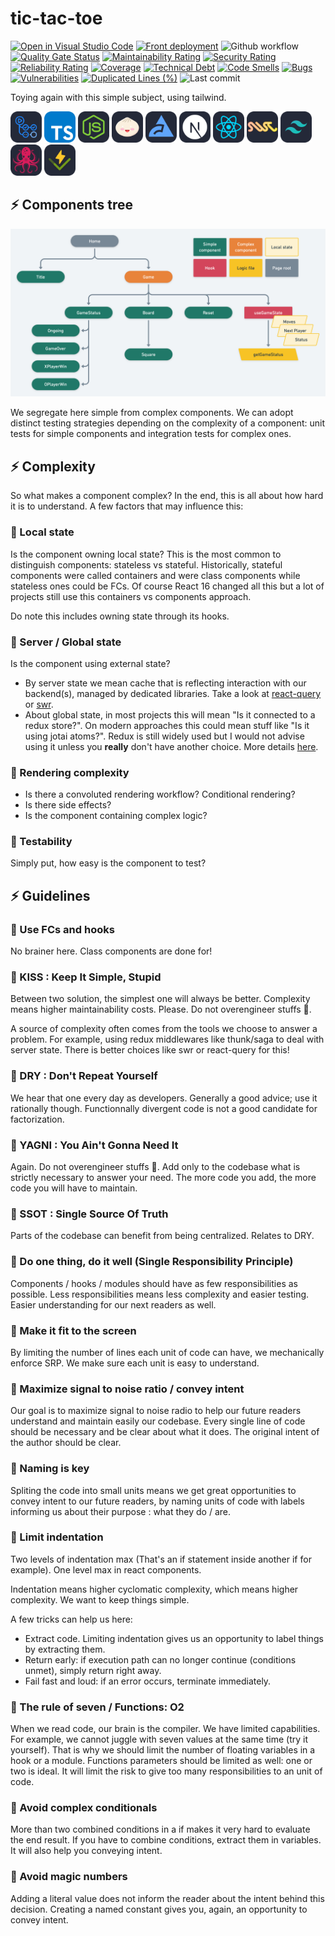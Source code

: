 # tic-tac-toe

[![Open in Visual Studio Code](https://img.shields.io/static/v1?logo=visualstudiocode&label=&message=Open%20in%20Visual%20Studio%20Code&labelColor=2c2c32&color=007acc&logoColor=007acc)](https://github.dev/jpb06/tic-tac-toe)
[![Front deployment](https://img.shields.io/github/deployments/jpb06/tic-tac-toe/production?label=front%20deploy&logo=vercel&logoColor=white)](https://tic-tac-toe-jpb06.vercel.app)
![Github workflow](https://img.shields.io/github/actions/workflow/status/jpb06/tic-tac-toe/tests-scan.yml?branch=main&logo=github-actions&label=last%20workflow)
[![Quality Gate Status](https://sonarcloud.io/api/project_badges/measure?project=jpb06_tic-tac-toe&metric=alert_status)](https://sonarcloud.io/summary/new_code?id=jpb06_tic-tac-toe)
[![Maintainability Rating](https://sonarcloud.io/api/project_badges/measure?project=jpb06_tic-tac-toe&metric=sqale_rating)](https://sonarcloud.io/summary/new_code?id=jpb06_tic-tac-toe)
[![Security Rating](https://sonarcloud.io/api/project_badges/measure?project=jpb06_tic-tac-toe&metric=security_rating)](https://sonarcloud.io/summary/new_code?id=jpb06_tic-tac-toe)
[![Reliability Rating](https://sonarcloud.io/api/project_badges/measure?project=jpb06_tic-tac-toe&metric=reliability_rating)](https://sonarcloud.io/summary/new_code?id=jpb06_tic-tac-toe)
[![Coverage](https://sonarcloud.io/api/project_badges/measure?project=jpb06_tic-tac-toe&metric=coverage)](https://sonarcloud.io/summary/new_code?id=jpb06_tic-tac-toe)
[![Technical Debt](https://sonarcloud.io/api/project_badges/measure?project=jpb06_tic-tac-toe&metric=sqale_index)](https://sonarcloud.io/summary/new_code?id=jpb06_tic-tac-toe)
[![Code Smells](https://sonarcloud.io/api/project_badges/measure?project=jpb06_tic-tac-toe&metric=code_smells)](https://sonarcloud.io/summary/new_code?id=jpb06_tic-tac-toe)
[![Bugs](https://sonarcloud.io/api/project_badges/measure?project=jpb06_tic-tac-toe&metric=bugs)](https://sonarcloud.io/summary/new_code?id=jpb06_tic-tac-toe)
[![Vulnerabilities](https://sonarcloud.io/api/project_badges/measure?project=jpb06_tic-tac-toe&metric=vulnerabilities)](https://sonarcloud.io/summary/new_code?id=jpb06_tic-tac-toe)
[![Duplicated Lines (%)](https://sonarcloud.io/api/project_badges/measure?project=jpb06_tic-tac-toe&metric=duplicated_lines_density)](https://sonarcloud.io/summary/new_code?id=jpb06_tic-tac-toe)
![Last commit](https://img.shields.io/github/last-commit/jpb06/tic-tac-toe?logo=git)

Toying again with this simple subject, using tailwind.

<!-- readme-package-icons start -->

<p align="left"><a href="https://docs.github.com/en/actions" target="_blank"><img height="50" src="https://raw.githubusercontent.com/jpb06/jpb06/master/icons/GithubActions-Dark.svg" /></a>&nbsp;<a href="https://www.typescriptlang.org/docs/" target="_blank"><img height="50" src="https://raw.githubusercontent.com/jpb06/jpb06/master/icons/TypeScript.svg" /></a>&nbsp;<a href="https://nodejs.org/en/docs/" target="_blank"><img height="50" src="https://raw.githubusercontent.com/jpb06/jpb06/master/icons/NodeJS-Dark.svg" /></a>&nbsp;<a href="https://bun.sh/docs" target="_blank"><img height="50" src="https://raw.githubusercontent.com/jpb06/jpb06/master/icons/Bun-Dark.svg" /></a>&nbsp;<a href="https://biomejs.dev/guides/getting-started/" target="_blank"><img height="50" src="https://raw.githubusercontent.com/jpb06/jpb06/master/icons/Biome-Dark.svg" /></a>&nbsp;<a href="https://nextjs.org/docs/getting-started" target="_blank"><img height="50" src="https://raw.githubusercontent.com/jpb06/jpb06/master/icons/NextJS-Dark.svg" /></a>&nbsp;<a href="https://reactjs.org/docs/getting-started.html" target="_blank"><img height="50" src="https://raw.githubusercontent.com/jpb06/jpb06/master/icons/React-Dark.svg" /></a>&nbsp;<a href="https://swc.rs/docs/getting-started" target="_blank"><img height="50" src="https://raw.githubusercontent.com/jpb06/jpb06/master/icons/Swc-Dark.svg" /></a>&nbsp;<a href="https://tailwindcss.com/docs/installation" target="_blank"><img height="50" src="https://raw.githubusercontent.com/jpb06/jpb06/master/icons/TailwindCSS-Dark.svg" /></a>&nbsp;<a href="https://testing-library.com/docs/" target="_blank"><img height="50" src="https://raw.githubusercontent.com/jpb06/jpb06/master/icons/TestingLibrary-Dark.svg" /></a>&nbsp;<a href="https://vitest.dev/guide/" target="_blank"><img height="50" src="https://raw.githubusercontent.com/jpb06/jpb06/master/icons/Vitest-Dark.svg" /></a></p>

<!-- readme-package-icons end -->

## ⚡ Components tree

![Diagram](./docs/components-tree.png)

We segregate here simple from complex components. We can adopt distinct testing strategies depending on the complexity of a component: unit tests for simple components and integration tests for complex ones.

## ⚡ Complexity

So what makes a component complex? In the end, this is all about how hard it is to understand. A few factors that may influence this:

### 🔶 Local state

Is the component owning local state? This is the most common to distinguish components: stateless vs stateful. Historically, stateful components were called containers and were class components while stateless ones could be FCs. Of course React 16 changed all this but a lot of projects still use this containers vs components approach.

Do note this includes owning state through its hooks.

### 🔶 Server / Global state

Is the component using external state?

- By server state we mean cache that is reflecting interaction with our backend(s), managed by dedicated libraries. Take a look at [react-query](https://react-query.tanstack.com) or [swr](https://swr.vercel.app).
- About global state, in most projects this will mean "Is it connected to a redux store?". On modern approaches this could mean stuff like "Is it using jotai atoms?". Redux is still widely used but I would not advise using it unless you **really** don't have another choice. More details [here](https://github.com/jpb06/workshop-react-front/blob/master/docs/bp-frontend-guidelines.md#-lets-avoid-redux-if-we-can).

### 🔶 Rendering complexity

- Is there a convoluted rendering workflow? Conditional rendering?
- Is there side effects?
- Is the component containing complex logic?

### 🔶 Testability

Simply put, how easy is the component to test?

## ⚡ Guidelines

### 🔶 Use FCs and hooks

No brainer here. Class components are done for!

### 🔶 KISS : Keep It Simple, Stupid

Between two solution, the simplest one will always be better. Complexity means higher maintainability costs. Please. Do not overengineer stuffs 🥲.

A source of complexity often comes from the tools we choose to answer a problem. For example, using redux middlewares like thunk/saga to deal with server state. There is better choices like swr or react-query for this!

### 🔶 DRY : Don't Repeat Yourself

We hear that one every day as developers. Generally a good advice; use it rationally though. Functionnally divergent code is not a good candidate for factorization.

### 🔶 YAGNI : You Ain't Gonna Need It

Again. Do not overengineer stuffs 🥲. Add only to the codebase what is strictly necessary to answer your need. The more code you add, the more code you will have to maintain.

### 🔶 SSOT : Single Source Of Truth

Parts of the codebase can benefit from being centralized. Relates to DRY.

### 🔶 Do one thing, do it well (Single Responsibility Principle)

Components / hooks / modules should have as few responsibilities as possible. Less responsibilities means less complexity and easier testing. Easier understanding for our next readers as well.

### 🔶 Make it fit to the screen

By limiting the number of lines each unit of code can have, we mechanically enforce SRP. We make sure each unit is easy to understand.

### 🔶 Maximize signal to noise ratio / convey intent

Our goal is to maximize signal to noise radio to help our future readers understand and maintain easily our codebase. Every single line of code should be necessary and be clear about what it does. The original intent of the author should be clear.

### 🔶 Naming is key

Spliting the code into small units means we get great opportunities to convey intent to our future readers, by naming units of code with labels informing us about their purpose : what they do / are.

### 🔶 Limit indentation

Two levels of indentation max (That's an if statement inside another if for example). One level max in react components.

Indentation means higher cyclomatic complexity, which means higher complexity. We want to keep things simple.

A few tricks can help us here:

- Extract code. Limiting indentation gives us an opportunity to label things by extracting them.
- Return early: if execution path can no longer continue (conditions unmet), simply return right away.
- Fail fast and loud: if an error occurs, terminate immediately.

### 🔶 The rule of seven / Functions: O2

When we read code, our brain is the compiler. We have limited capabilities. For example, we cannot juggle with seven values at the same time (try it yourself). That is why we should limit the number of floating variables in a hook or a module. Functions parameters should be limited as well: one or two is ideal. It will limit the risk to give too many responsibilities to an unit of code.

### 🔶 Avoid complex conditionals

More than two combined conditions in a if makes it very hard to evaluate the end result. If you have to combine conditions, extract them in variables. It will also help you conveying intent.

### 🔶 Avoid magic numbers

Adding a literal value does not inform the reader about the intent behind this decision. Creating a named constant gives you, again, an opportunity to convey intent.
